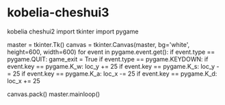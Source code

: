 # kobelia-cheshui3
kobelia cheshui2
import  tkinter
import pygame


master = tkinter.Tk()
canvas = tkinter.Canvas(master, bg='white', height=600, width=600)
for event in pygame.event.get():
    if event.type == pygame.QUIT:
        game_exit = True
    if event.type == pygame.KEYDOWN:
        if event.key == pygame.K_w:
            loc_y += 25
        if event.key == pygame.K_s:
            loc_y -= 25
        if event.key == pygame.K_a:
            loc_x -= 25
        if event.key == pygame.K_d:
            loc_x += 25


canvas.pack()
master.mainloop()
